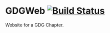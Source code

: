 # GDGWeb [![Build Status](https://travis-ci.org/GDGMalaga/GDGWeb.svg?branch=master)](https://travis-ci.org/GDGMalaga/GDGWeb)
Website for a GDG Chapter.
